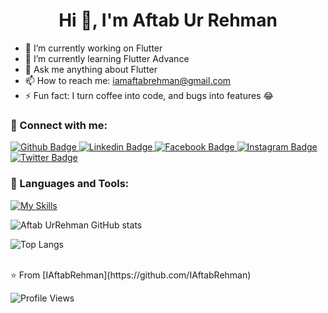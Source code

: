 

 <h1 align="center">Hi 👋, I'm Aftab Ur Rehman</h1>

 - 🔭 I’m currently working on Flutter
 - 🌱 I’m currently learning Flutter Advance
 - 💬 Ask me anything about Flutter
 - 📫 How to reach me: iamaftabrehman@gmail.com
 - ⚡ Fun fact: I turn coffee into code, and bugs into features 😂


  
### 🚀 Connect with me:
<div id="badges">
  <a href="https://github.com/IAftabRehman">
    <img src="https://img.shields.io/badge/Github-white?style=for-the-badge&logo=Github&logoColor=black" alt="Github Badge"/>
  </a>
  <a href="https://www.linkedin.com/in/aftab-rehman">
    <img src="https://img.shields.io/badge/Linkedin-blue?style=for-the-badge&logo=twitter&logoColor=white" alt="Linkedin Badge"/>
  </a>
   <a href="https://fb.com/iaftabrehman/">
    <img src="https://img.shields.io/badge/Facebook-blue?style=for-the-badge&logo=facebook&logoColor=white" alt="Facebook Badge"/>
  </a>
   <a href="https://www.instagram.com/i_aftabrehman">
    <img src="https://img.shields.io/badge/Instagram-purple?style=for-the-badge&logo=instagram&logoColor=white" alt="Instagram Badge"/>
  </a>
   <a href="https://x.com/iaftabrehman">
    <img src="https://img.shields.io/badge/X-Black?style=for-the-badge&logo=twitter&logoColor=white" alt="Twitter Badge"/>
  </a>
</div>

### 🧰 Languages and Tools:
[![My Skills](https://skillicons.dev/icons?i=flutter,dart,firebase,postman,github,androidstudio,pr&perline=5)](https://skillicons.dev)

![Aftab UrRehman GitHub stats](https://github-readme-stats.vercel.app/api?username=IAftabRehman&show_icons=true&theme=dark)

![Top Langs](https://github-readme-stats.vercel.app/api/top-langs/?username=IAftabRehman&theme=dark)


<br>
⭐️ From [IAftabRehman](https://github.com/IAftabRehman)


![Profile Views](https://komarev.com/ghpvc/?username=IAftabRehman&color=blueviolet)

